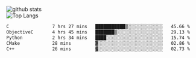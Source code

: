 ![github stats](https://github-readme-stats.vercel.app/api?username=AndreFerreira5&show_icons=true&theme=dark&count_private=true)
<br>
![Top Langs](https://github-readme-stats.vercel.app/api/top-langs/?username=AndreFerreira5&layout=compact&theme=dark)
<br>
<!--START_SECTION:waka-->

```txt
C                7 hrs 27 mins   ███████████▒░░░░░░░░░░░░░   45.66 %
ObjectiveC       4 hrs 45 mins   ███████▒░░░░░░░░░░░░░░░░░   29.13 %
Python           2 hrs 34 mins   ████░░░░░░░░░░░░░░░░░░░░░   15.74 %
CMake            28 mins         ▓░░░░░░░░░░░░░░░░░░░░░░░░   02.86 %
C++              26 mins         ▓░░░░░░░░░░░░░░░░░░░░░░░░   02.73 %
```

<!--END_SECTION:waka-->
